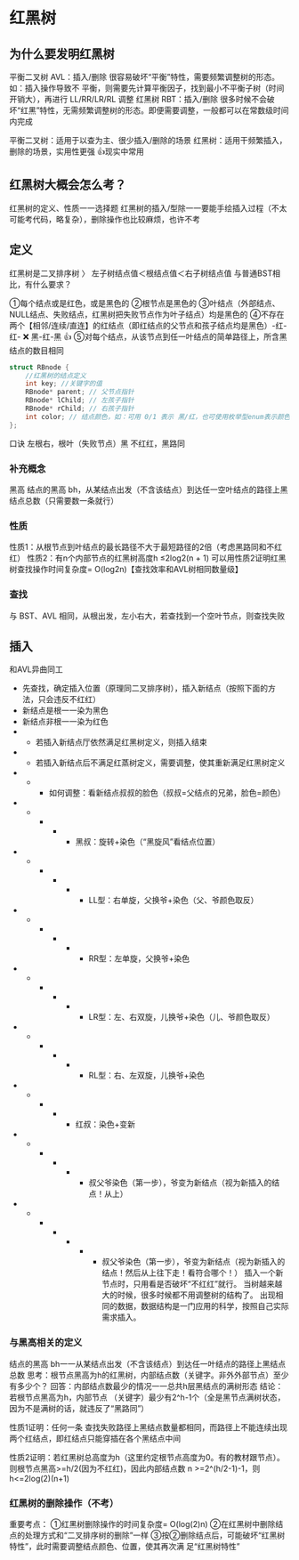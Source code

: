 # 红黑树
## 为什么要发明红黑树
平衡二叉树 AVL：插入/删除 很容易破坏“平衡”特性，需要频繁调整树的形态。如：插入操作导致不
平衡，则需要先计算平衡因子，找到最小不平衡子树（时间开销大），再进行 LL/RR/LR/RL 调整
红黑树 RBT：插入/删除 很多时候不会破坏“红黑”特性，无需频繁调整树的形态。即便需要调整，一般都可以在常数级时间内完成

平衡二叉树：适用于以查为主、很少插入/删除的场景
红黑树：适用干频繁插入，删除的场景，实用性更强 👍现实中常用

## 红黑树大概会怎么考？
红黑树的定义、性质一一选择题
红黑树的插入/型除一一要能手绘插入过程（不太可能考代码，略复杂），删除操作也比较麻烦，也许不考

## 定义
红黑树是二叉排序树 〉 左子树结点值＜根结点值＜右子树结点值
与普通BST相比，有什么要求？

①每个结点或是红色，或是黑色的
②根节点是黑色的
③叶结点（外部结点、NULL结点、失败结点，红黑树把失败节点作为叶子结点）均是黑色的
④不存在两个【相邻/连续/直连】的红结点（即红结点的父节点和孩子结点均是黑色）-红-红- ❌ 黑-红-黑 👍
⑤对每个结点，从该节点到任一叶结点的简单路径上，所含黑结点的数目相同

``` c
struct RBnode {
    //红黑树的结点定义
    int key; //关键字的值
    RBnode* parent; // 父节点指针
    RBnode* lChild; // 左孩子指针
    RBnode* rChild; // 右孩子指针
    int color; // 结点颜色，如：可用 0/1 表示 黑/红，也可使用枚举型enum表示颜色
};
```
口诀
左根右，根叶（失败节点）黑
不红红，黑路同

### 补充概念
黑高
结点的黑高 bh，从某结点出发（不含该结点）到达任一空叶结点的路径上黑结点总数（只需要数一条就行）

### 性质
性质1：从根节点到叶结点的最长路径不大于最短路径的2倍（考虑黑路同和不红红）
性质2：有n个内部节点的红黑树高度h ≤2log2(n + 1)
可以用性质2证明红黑树查找操作时间复杂度= O(log2n)【查找效率和AVL树相同数量级】

### 查找
与 BST、AVL 相同，从根出发，左小右大，若查找到一个空叶节点，则查找失败

## 插入
和AVL异曲同工

* 先查找，确定插入位置（原理同二叉排序树），插入新结点（按照下面的方法，只会违反不红红）
* 新结点是根一一染为黑色
* 新结点非根一一染为红色
* * 若插入新结点厅依然满足红黑树定义，则插入结束
* * 若插入新结点后不满足红蒸树定义，需要调整，使其重新满足红黑树定义
* * * 如何调整：看新结点叔叔的脸色（叔叔=父结点的兄弟，脸色=颜色）
* * * * * 黑叔：旋转+染色（“黑旋风”看结点位置）
* * * * * * LL型：右单旋，父换爷+染色（父、爷颜色取反）
* * * * * * RR型：左单旋，父换爷+染色
* * * * * * LR型：左、右双旋，儿换爷+染色（儿、爷颜色取反）
* * * * * * RL型：右、左双旋，儿换爷+染色
* * * * * 红叔：染色+变新
* * * * * * 叔父爷染色（第一步），爷变为新结点（视为新插入的结点！从上）
* * * * * * * 叔父爷染色（第一步），爷变为新结点（视为新插入的结点！然后从上往下走！看符合哪个！）
插入一个新节点时，只用看是否破坏“不红红”就行。
当树越来越大的时候，很多时候都不用调整树的结构了。
出现相同的数据，数据结构是一门应用的科学，按照自己实际需求插入。

### 与黑高相关的定义
结点的黑高 bh一一从某结点出发（不含该结点）到达任一叶结点的路径上黑结点总数
思考：根节点黑高为h的红黑树，内部结点数（关键字。非外外部节点）至少有多少个？
回答：内部结点数最少的情况一一总共h层黑结点的满树形态
结论：若根节点黑高为h，内部节点
（关键字）最少有2^h-1个（全是黑节点满树状态，因为不是满树的话，就违反了“黑路同”）

性质1证明：任何一条 查找失败路径上黑结点数量都相同，而路径上不能连续出现两个红结点，即红结点只能穿插在各个黑结点中间

性质2证明：若红黑树总高度为h（这里约定根节点高度为0。有的教材跟节点）。则根节点黑高>=h/2(因为不红红)，因此内部结点数 n >=2^(h/2-1)-1，则h<=2log(2)(n+1)

### 红黑树的删除操作（不考）
重要考点：
①红黑树删除操作的时间复杂度= O(log(2)n)
②在红黑树中删除结点的处理方式和“二叉排序树的删除”一样
③按②删除结点后，可能破坏“红黑树特性”，此时需要调整结点颜色、位置，使其再次满
足“红黑树特性”
